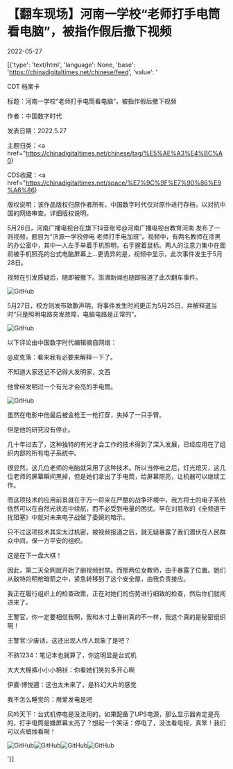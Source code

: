 # 【翻车现场】河南一学校“老师打手电筒看电脑”，被指作假后撤下视频

2022-05-27

[{'type': 'text/html', 'language': None, 'base': 'https://chinadigitaltimes.net/chinese/feed', 'value': '

CDT 档案卡

标题：河南一学校“老师打手电筒看电脑”，被指作假后撤下视频

作者：中国数字时代

发表日期：2022.5.27

主题归类：<a href="https://chinadigitaltimes.net/chinese/tag/%E5%AE%A3%E4%BC%A0)

CDS收藏：<a href="https://chinadigitaltimes.net/space/%E7%9C%9F%E7%90%86%E9%A6%86)

版权说明：该作品版权归原作者所有。中国数字时代仅对原作进行存档，以对抗中国的网络审查。详细版权说明。





5月26日，河南广播电视台在旗下抖音账号@河南广播电视台教育河南 发布了一则视频，题目为“济源一学校停电 老师打手电加班”。视频中，有两名教师在漆黑的办公室中，其中一人左手举着手机照明，右手握着鼠标。两人的注意力集中在面前被手机照亮的台式电脑屏幕上…更诡异的是，视频中显示，此次事件发生于5月28日。



视频在引发质疑后，随即被撤下。澎湃新闻也随即报道了此次翻车事件。

![GitHub](https://chinadigitaltimes.net/chinese/files/2022/05/image-1653679559374.png)

5月27日，校方则发布致歉声明，将事件发生时间更正为5月25日，并解释道当时“只是照明电路突发故障，电脑电路是正常的”。

![GitHub](https://chinadigitaltimes.net/chinese/files/2022/05/image-1653679550278.png)

以下评论由中国数字时代编辑摘自网络：



@皮克落：看来我有必要来解释一下了。

不知道大家还记不记得大发明家，文西

他曾经发明过一个有光才会亮的手电筒。

![GitHub](https://chinadigitaltimes.net/chinese/files/2022/05/image-1653680118349.png)

虽然在电影中他最后被金枪王一枪打穿，失掉了一只手臂。

但是他的研究没有停止。

几十年过去了，这种独特的有光才会工作的技术得到了深入发展，已经应用在了组织内部的所有电子系统中。

很显然，这几位老师的电脑就采用了这种技术。所以当停电之后，灯光熄灭，这几位老师的屏幕瞬间黑掉，但是她们拿出了手电筒，给屏幕照亮，让机器可以继续工作。

而这项技术的应用前景就在于万一将来在严酷的战争环境中，我方将士的电子系统依然可以在自然光状态中续航，而不必受到电量的困扰。早在刘慈欣的《全频道干扰阻塞》中就对未来电子战做了委婉的暗示。

只不过这项技术其实太过机密，被视频报道之后，就无疑暴露了我们潜伏在人民群众中间，保一方平安的组织。

这是在下一盘大棋！

因此，第二天全网就开始了删视频封禁。而那两位女教师，由于暴露了位置。她们从敌特的明枪暗箭之中，紧急转移到了这个安全屋，由我负责接应。

我正在履行组织上的检查政策，正在对她们的伤势进行细致的检查，然后你们就闯进来了。

王警官，你一定要相信我啊，我和木寸上春树真的不一样，我这个真的是秘密组织啊！

王警官:少废话，这还出现人传人现象了是吧？

不熟1234：笔记本也就算了，你这明显是台式机

大大大棉裤小小小棉袄：你看她们笑的多开心啊

伊嘉·博悦邇：这也太未来了，是科幻大片的感觉

我不怎么睡觉的：用爱发电是吧

风吟天下：台式机停电是没法用的，如果配备了UPS电源，那么显示器肯定是亮的，打手电筒是嫌屏幕太亮了？想起一个笑话：停电了，没法看电视，真笨！我们可以点蜡烛看啊！

![GitHub](https://chinadigitaltimes.net/chinese/files/2022/05/image-1653680347854.png)![GitHub](https://chinadigitaltimes.net/chinese/files/2022/05/image-1653680367230.png)![GitHub](https://chinadigitaltimes.net/chinese/files/2022/05/image-1653680391125.png)![GitHub](https://chinadigitaltimes.net/chinese/files/2022/05/image-1653680411869.png)

'}]